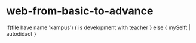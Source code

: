 # web-from-basic-to-advance

if(file have name 'kampus')
{
is development with teacher
}
else
{
mySelft | autodidact
}
